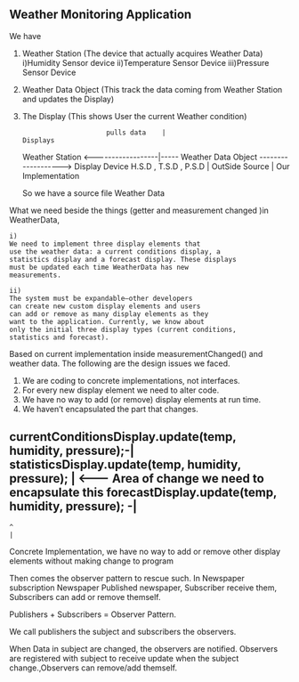 Weather Monitoring Application
------------------------------

We have
1) Weather Station (The device that actually acquires Weather Data)
    i)Humidity Sensor device
    ii)Temperature Sensor Device
    iii)Pressure Sensor Device

2) Weather Data Object (This track the data coming from Weather Station and updates the Display)

3) The Display (This shows User the current Weather condition)

                            pulls data    |                             Displays
    Weather Station    <------------------|----- Weather Data Object -------------------> Display Device
    H.S.D ,  T.S.D , P.S.D                |
       OutSide Source                     |   Our Implementation


    So we have a source file Weather Data


What we need beside the things (getter and measurement changed )in WeatherData,

    i)
    We need to implement three display elements that
    use the weather data: a current conditions display, a
    statistics display and a forecast display. These displays
    must be updated each time WeatherData has new
    measurements.

    ii)
    The system must be expandable—other developers
    can create new custom display elements and users
    can add or remove as many display elements as they
    want to the application. Currently, we know about
    only the initial three display types (current conditions,
    statistics and forecast).


Based on current implementation inside measurementChanged() and weather data. The following are the design issues we faced.

1) We are coding to concrete
   implementations, not interfaces.
2) For every new display element we need
   to alter code.
3) We have no way to add (or remove)
   display elements at run time.
4) We haven’t encapsulated the part that
   changes.

currentConditionsDisplay.update(temp, humidity, pressure);-|
statisticsDisplay.update(temp, humidity, pressure);        | <--- Area of change we need to encapsulate this
forecastDisplay.update(temp, humidity, pressure);         -|
----------------
    ^
    |
Concrete Implementation, we have no way to add or remove other display elements without making  change to program


Then comes the observer pattern to rescue such.
In Newspaper subscription
Newspaper Published newspaper, Subscriber receive them, Subscribers can add or remove themself.


Publishers + Subscribers = Observer Pattern.

We call publishers the subject and subscribers the observers.

When Data in subject are changed, the observers are notified.
Observers are registered with subject to receive update when the subject change.,Observers can remove/add themself.


